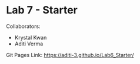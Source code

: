 # Lab 7 - Starter

Collaborators:
- Krystal Kwan
- Aditi Verma

Git Pages Link: https://aditi-3.github.io/Lab6_Starter/
